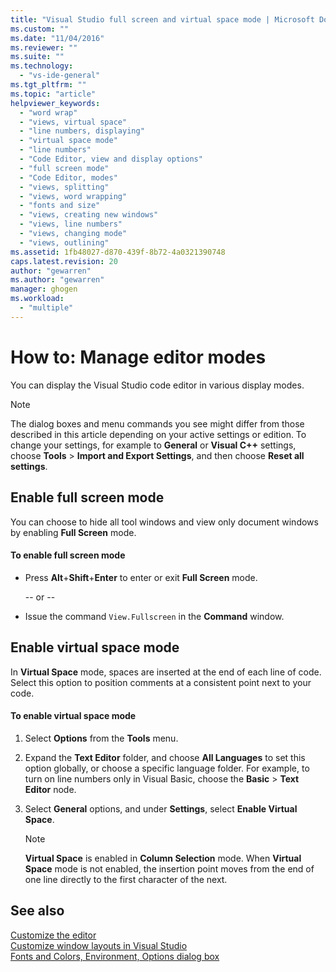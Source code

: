```yaml
---
title: "Visual Studio full screen and virtual space mode | Microsoft Docs"
ms.custom: ""
ms.date: "11/04/2016"
ms.reviewer: ""
ms.suite: ""
ms.technology: 
  - "vs-ide-general"
ms.tgt_pltfrm: ""
ms.topic: "article"
helpviewer_keywords: 
  - "word wrap"
  - "views, virtual space"
  - "line numbers, displaying"
  - "virtual space mode"
  - "line numbers"
  - "Code Editor, view and display options"
  - "full screen mode"
  - "Code Editor, modes"
  - "views, splitting"
  - "views, word wrapping"
  - "fonts and size"
  - "views, creating new windows"
  - "views, line numbers"
  - "views, changing mode"
  - "views, outlining"
ms.assetid: 1fb48027-d870-439f-8b72-4a0321390748
caps.latest.revision: 20
author: "gewarren"
ms.author: "gewarren"
manager: ghogen
ms.workload: 
  - "multiple"
---
```

# How to: Manage editor modes
You can display the Visual Studio code editor in various display modes.  
  
> [!NOTE]
> The dialog boxes and menu commands you see might differ from those described in this article depending on your active settings or edition. To change your settings, for example to **General** or **Visual C++** settings, choose **Tools** > **Import and Export Settings**, and then choose **Reset all settings**.
  
## Enable full screen mode  
You can choose to hide all tool windows and view only document windows by enabling **Full Screen** mode.  
  
#### To enable full screen mode  
  
-   Press **Alt**+**Shift**+**Enter** to enter or exit **Full Screen** mode.  
  
     -- or --  
  
-   Issue the command `View.Fullscreen` in the **Command** window.  
  
## Enable virtual space mode  
In **Virtual Space** mode, spaces are inserted at the end of each line of code. Select this option to position comments at a consistent point next to your code.  
  
#### To enable virtual space mode  
  
1.  Select **Options** from the **Tools** menu.

2.  Expand the **Text Editor** folder, and choose **All Languages** to set this option globally, or choose a specific language folder. For example, to turn on line numbers only in Visual Basic, choose the **Basic** > **Text Editor** node.
  
3.  Select **General** options, and under **Settings**, select **Enable Virtual Space**.  
  
    > [!NOTE]
    >  **Virtual Space** is enabled in **Column Selection** mode. When **Virtual Space** mode is not enabled, the insertion point moves from the end of one line directly to the first character of the next.  
  
## See also
[Customize the editor](../ide/customizing-the-editor.md)   
[Customize window layouts in Visual Studio](../ide/customizing-window-layouts-in-visual-studio.md)   
[Fonts and Colors, Environment, Options dialog box](../ide/reference/fonts-and-colors-environment-options-dialog-box.md)